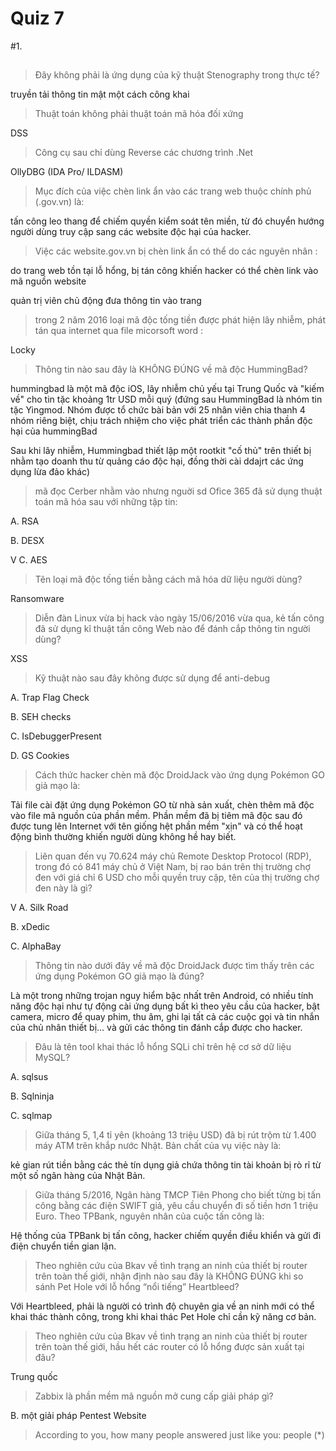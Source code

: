 # Quiz 7

#1.
##
> Đây không phải là ứng dụng của kỹ thuật Stenography trong thực tế?

truyền tải thông tin mật một cách công khai
> Thuật toán không phải thuật toán mã hóa đối xứng

DSS
> Công cụ sau chỉ dùng Reverse các chương trình .Net

OllyDBG
(IDA Pro/ ILDASM)

> Mục đích của việc chèn link ẩn vào các trang web thuộc chính phủ (.gov.vn) là:

tấn công leo thang để chiếm quyền kiểm soát tên miền, từ đó chuyển hướng người dùng truy cập sang các website độc hại của hacker.

> Việc các website.gov.vn bị chèn link ẩn có thể do các nguyên nhân :

do trang web tồn tại lỗ hổng, bị tán công khiến hacker có thể chèn link vào mã nguồn website

quản trị viên chủ động đưa thông tin vào trang

>  trong 2 năm 2016 loại mã độc tống tiền được phát hiện lây nhiễm, phát tán qua internet qua file micorsoft word :

Locky
> Thông tin nào sau đây là KHÔNG ĐÚNG về mã độc HummingBad?

 hummingbad là một mã độc iOS, lây nhiễm chủ yếu tại Trung Quốc và "kiếm về" cho tin tặc khoảng 1tr USD mỗi quý
 (đứng sau HummingBad là nhóm tin tặc Yingmod. Nhóm được tổ chức bài bản với 25 nhân viên chia thanh 4 nhóm riêng biệt, chịu trách nhiệm cho việc phát triển các thành phần độc hại của hummingBad

Sau khi lây nhiễm, Hummingbad thiết lập một rootkit "cố thủ" trên thiết bị nhằm tạo doanh thu từ quảng cáo độc hại, đồng thời cài ddajrt các ứng dụng lừa đảo khác)

> mã đọc Cerber nhằm vào nhưng nguời sd Ofice 365 đã sử dụng thuật toán mã hóa sau với những tập tin:

A. RSA

B. DESX

V C. AES

> Tên loại mã độc tống tiền bằng cách mã hóa dữ liệu người dùng?

Ransomware
> Diễn đàn Linux vừa bị hack vào ngày 15/06/2016 vừa qua, kẻ tấn công đã sử dụng kĩ thuật tấn công Web nào để đánh cắp thông tin người dùng?

XSS
>  Kỹ thuật nào sau đây không được sử dụng để anti-debug

A. Trap Flag Check

B. SEH checks

C. IsDebuggerPresent

D. GS Cookies

> Cách thức hacker chèn mã độc DroidJack vào ứng dụng Pokémon GO giả mạo là:

Tải file cài đặt ứng dụng Pokémon GO từ nhà sản xuất, chèn thêm mã độc vào file mã nguồn của phần mềm. Phần mềm đã bị tiêm mã độc sau đó được tung lên Internet với tên giống hệt phần mềm "xịn" và có thể hoạt động bình thường khiến người dùng không hề hay biết.

>  Liên quan đến vụ 70.624 máy chủ Remote Desktop Protocol (RDP), trong đó có 841 máy chủ ở Việt Nam, bị rao bán trên thị trường chợ đen với giá chỉ 6 USD cho mỗi quyền truy cập, tên của thị trường chợ đen này là gì?

V A. Silk Road

B. xDedic

C. AlphaBay

> Thông tin nào dưới đây về mã độc DroidJack được tìm thấy trên các ứng dụng Pokémon GO giả mạo là đúng?

 Là một trong những trojan nguy hiểm bậc nhất trên Android, có nhiều tính năng độc hại như tự động cài ứng dụng bất kì theo yêu cầu của hacker, bật camera, micro để quay phim, thu âm, ghi lại tất cả các cuộc gọi và tin nhắn của chủ nhân thiết bị… và gửi các thông tin đánh cắp được cho hacker.

> Đâu là tên tool khai thác lỗ hổng SQLi chỉ trên hệ cơ sở dữ liệu MySQL?

A. sqlsus

B. Sqlninja

C. sqlmap

>  Giữa tháng 5, 1,4 tỉ yên (khoảng 13 triệu USD) đã bị rút trộm từ 1.400 máy ATM trên khắp nước Nhật. Bản chất của vụ việc này là:

kẻ gian rút tiền bằng các thẻ tín dụng giả chứa thông tin tài khoản bị rò rỉ từ một số ngân hàng của Nhật Bản.

> Giữa tháng 5/2016, Ngân hàng TMCP Tiên Phong cho biết từng bị tấn công bằng các điện SWIFT giả, yêu cầu chuyển đi số tiền hơn 1 triệu Euro. Theo TPBank, nguyên nhân của cuộc tấn công là:

 Hệ thống của TPBank bị tấn công, hacker chiếm quyền điều khiển và gửi đi điện chuyển tiền gian lận.

>  Theo nghiên cứu của Bkav về tình trạng an ninh của thiết bị router trên toàn thế giới, nhận định nào sau đây là KHÔNG ĐÚNG khi so sánh Pet Hole với lỗ hổng “nổi tiếng” Heartbleed?

 Với Heartbleed, phải là người có trình độ chuyên gia về an ninh mới có thể khai thác thành công, trong khi khai thác Pet Hole chỉ cần kỹ năng cơ bản. 

> Theo nghiên cứu của Bkav về tình trạng an ninh của thiết bị router trên toàn thế giới, hầu hết các router có lỗ hổng được sản xuất tại đâu?

Trung quốc

> Zabbix là phần mềm mã nguồn mở cung cấp giải pháp gì?

 B. một giải pháp Pentest Website
>  According to you, how many people answered just like you: people (*)
